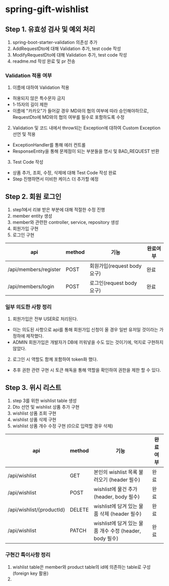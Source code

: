 # spring-gift-wishlist

## Step 1. 유효성 검사 및 예외 처리
1. spring-boot-starter-validation 의존성 추가
2. AddRequestDto에 대해 Validation 추가, test code 작성
3. ModifyRequestDto에 대해 Validation 추가, test code 작성
4. readme.md 작성 완료 및 pr 전송

### Validation 적용 여부
1. 이름에 대하여 Validation 적용
- 허용되지 않은 특수문자 금지
- 1-15자의 길이 제한
- 이름에 "카카오"가 들어갈 경우 MD와의 협의 여부에 따라 승인해야하므로, RequestDto에 MD와의 협의 여부를 필수로 포함하도록 수정
2. Validation 및 코드 내에서 throw되는 Exception에 대하여 Custom Exception 선언 및 적용
- ExceptionHandler를 통해 에러 컨트롤
- ResponseEntity<String>을 통해 문제점이 되는 부분들을 명시 및 BAD_REQUEST 반환
3. Test Code 작성
- 상품 추가, 조회, 수정, 삭제에 대해 Test Code 작성 완료
- Step 진행하면서 미비한 케이스 더 추가할 예정

## Step 2. 회원 로그인
1. step1에서 리뷰 받은 부분에 대해 적절한 수정 진행
2. member entity 생성
3. member와 관련한 controller, service, repository 생성
4. 회원가입 구현
5. 로그인 구현

| api                   | method | 기능                    | 완료여부 |
|-----------------------|--------|-----------------------|------|
| /api/members/register | POST   | 회원가입(request body 요구) | 완료   |
| /api/members/login    | POST   | 로그인(request body 요구)  | 완료   |

### 일부 의도한 사항 정리
1. 회원가입은 전부 USER로 처리된다.
- 이는 의도된 사항으로 api를 통해 회원가입 신청이 올 경우 일반 유저일 것이라는 가정하에 제작했다.
- ADMIN 회원가입은 개발자가 DB에 끼워넣을 수도 있는 것이기에, 억지로 구현하지 않았다.
2. 로그인 시 역할도 함께 포함하여 token화 했다.
- 추후 권한 관련 구현 시 토큰 해독을 통해 역할을 확인하여 권한을 제한 할 수 있다.

## Step 3.  위시 리스트
1. step 3를 위한 wishlist table 생성
2. Dto 선언 및 wishlist 상품 추가 구현
3. wishlist 상품 조회 구현
4. wishlist 상품 삭제 구현
4. wishlist 상품 개수 수정 구현 (0으로 입력할 경우 삭제)

| api                       | method | 기능                                         | 완료여부 |
|---------------------------|--------|--------------------------------------------|----|
| /api/wishlist             | GET    | 본인의 wishlist 목록 불러오기 (header 필수)           | 완료 |
| /api/wishlist             | POST   | wishlist에 물건 추가 (header, body 필수)          | 완료 |
| /api/wishlist/{productId} | DELETE | wishlist에 담겨 있는 물품 삭제 (header 필수)          | 완료 |
| /api/wishlist             | PATCH | wishlist에 담겨 있는 물품 개수 수정 (header, body 필수) | 완료 |

### 구현간 특이사항 정리
1. wishlist table은 member와 product table의 id에 의존하는 table로 구성(foreign key 활용)
2. 